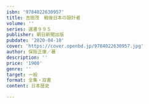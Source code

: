 ```yaml
---
isbn: '9784022630957'
title: 吉田茂　戦後日本の設計者
volume: ''
series: 選書９９５
publisher: 朝日新聞出版
pubdate: '2020-04-10'
cover: 'https://cover.openbd.jp/9784022630957.jpg'
author: 保阪正康／著
description: ''
price: '1900'
genre: ''
target: 一般
format: 全集・双書
content: 日本歴史

---
```

